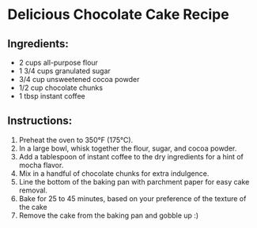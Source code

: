 # Delicious Chocolate Cake Recipe

## Ingredients:
- 2 cups all-purpose flour
- 1 3/4 cups granulated sugar
- 3/4 cup unsweetened cocoa powder
- 1/2 cup chocolate chunks
- 1 tbsp instant coffee

## Instructions:
1. Preheat the oven to 350°F (175°C).
2. In a large bowl, whisk together the flour, sugar, and cocoa powder.
3. Add a tablespoon of instant coffee to the dry ingredients for a hint of mocha flavor.
4. Mix in a handful of chocolate chunks for extra indulgence.
5. Line the bottom of the baking pan with parchment paper for easy cake removal.
6. Bake for 25 to 45 minutes, based on your preference of the texture of the cake
7. Remove the cake from the baking pan and gobble up :)

